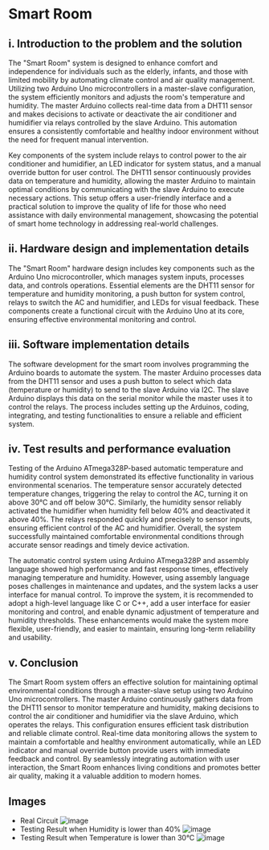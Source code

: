 
# Smart Room

## i. Introduction to the problem and the solution
The "Smart Room" system is designed to enhance comfort and independence for individuals such as the elderly, infants, and those with limited mobility by automating climate control and air quality management. Utilizing two Arduino Uno microcontrollers in a master-slave configuration, the system efficiently monitors and adjusts the room's temperature and humidity. The master Arduino collects real-time data from a DHT11 sensor and makes decisions to activate or deactivate the air conditioner and humidifier via relays controlled by the slave Arduino. This automation ensures a consistently comfortable and healthy indoor environment without the need for frequent manual intervention.

Key components of the system include relays to control power to the air conditioner and humidifier, an LED indicator for system status, and a manual override button for user control. The DHT11 sensor continuously provides data on temperature and humidity, allowing the master Arduino to maintain optimal conditions by communicating with the slave Arduino to execute necessary actions. This setup offers a user-friendly interface and a practical solution to improve the quality of life for those who need assistance with daily environmental management, showcasing the potential of smart home technology in addressing real-world challenges.


## ii. Hardware design and implementation details
The "Smart Room" hardware design includes key components such as the Arduino Uno microcontroller, which manages system inputs, processes data, and controls operations. Essential elements are the DHT11 sensor for temperature and humidity monitoring, a push button for system control, relays to switch the AC and humidifier, and LEDs for visual feedback. These components create a functional circuit with the Arduino Uno at its core, ensuring effective environmental monitoring and control.

## iii. Software implementation details
The software development for the smart room involves programming the Arduino boards to automate the system. The master Arduino processes data from the DHT11 sensor and uses a push button to select which data (temperature or humidity) to send to the slave Arduino via I2C. The slave Arduino displays this data on the serial monitor while the master uses it to control the relays. The process includes setting up the Arduinos, coding, integrating, and testing functionalities to ensure a reliable and efficient system.

## iv. Test results and performance evaluation
Testing of the Arduino ATmega328P-based automatic temperature and humidity control system demonstrated its effective functionality in various environmental scenarios. The temperature sensor accurately detected temperature changes, triggering the relay to control the AC, turning it on above 30°C and off below 30°C. Similarly, the humidity sensor reliably activated the humidifier when humidity fell below 40% and deactivated it above 40%. The relays responded quickly and precisely to sensor inputs, ensuring efficient control of the AC and humidifier. Overall, the system successfully maintained comfortable environmental conditions through accurate sensor readings and timely device activation.

The automatic control system using Arduino ATmega328P and assembly language showed high performance and fast response times, effectively managing temperature and humidity. However, using assembly language poses challenges in maintenance and updates, and the system lacks a user interface for manual control. To improve the system, it is recommended to adopt a high-level language like C or C++, add a user interface for easier monitoring and control, and enable dynamic adjustment of temperature and humidity thresholds. These enhancements would make the system more flexible, user-friendly, and easier to maintain, ensuring long-term reliability and usability.

## v. Conclusion
The Smart Room system offers an effective solution for maintaining optimal environmental conditions through a master-slave setup using two Arduino Uno microcontrollers. The master Arduino continuously gathers data from the DHT11 sensor to monitor temperature and humidity, making decisions to control the air conditioner and humidifier via the slave Arduino, which operates the relays. This configuration ensures efficient task distribution and reliable climate control. Real-time data monitoring allows the system to maintain a comfortable and healthy environment automatically, while an LED indicator and manual override button provide users with immediate feedback and control. By seamlessly integrating automation with user interaction, the Smart Room enhances living conditions and promotes better air quality, making it a valuable addition to modern homes.

## Images

- Real Circuit
![image](https://github.com/IvanYuantama/SmartRoom-Kelompok10-SSF/assets/123520791/797eb939-a81b-4c61-a053-c4149950ef80)
- Testing Result when Humidity is lower than 40%
![image](https://github.com/IvanYuantama/SmartRoom-Kelompok10-SSF/assets/123520791/84d60310-9359-4859-b117-e1d0ea05a4f3)
- Testing Result when Temperature is lower than 30­°C
![image](https://github.com/IvanYuantama/SmartRoom-Kelompok10-SSF/assets/123520791/a0db83dd-c10e-4247-ba21-770fe3cbc001)

